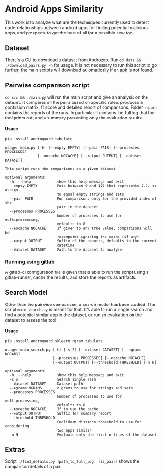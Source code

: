# Android Apps Similarity

This work is to analyze what are the techniques currently used to detect code-relationships between android apps for finding potential malicious apps, and prospects to get the best of all for a possible new tool.

## Dataset

There's a CLI to download a dataset from Androzoo. Run `cd data && ./download_pairs.py -h` for usage.
It is not necessary to run this script to go further, the main scripts will download automatically if an apk is not found.

## Pairwise comparison script

`cd src && ./main.py` will run the main script and give an analysis on the dataset. It compares all the pairs based on specific rules, produces a confusion matrix, f1 score and detailed report of comparisons. Folder `report` contains the reports of the runs. In particular it contains the full log that the tool prints out, and a summary presenting only the evaluation results.

#### Usage

`pip install androguard tabulate`

    usage: main.py [-h] [--empty EMPTY] [--pair PAIR] [--processes PROCESSES]
                   [--nocache NOCACHE] [--output OUTPUT] [--dataset DATASET]

    This script runs the comparisons on a given dataset

    optional arguments:
      -h, --help            show this help message and exit
      --empty EMPTY         Rate between 0 and 100 that represents J.I. to assign
                            to equal empty strings and sets
      --pair PAIR           Run comparisons only for the provided index of the
                            pair in the dataset
      --processes PROCESSES
                            Number of processes to use for multiprocessing,
                            defaults to 8
      --nocache NOCACHE     If given to any true value, comparisons will be
                            recomputed ignoring the cache (if any)
      --output OUTPUT       Suffix of the reports, defaults to the current
                            datetime
      --dataset DATASET     Path to the dataset to analyze

### Running using gitlab

A gitlab-ci configuration file is given that is able to run the script using a gitlab-runner, cache the results, and store the reports as artifacts.

## Search Model

Other than the pairwise comparison, a search model has been studied. The script `main_search.py` is meant for that. It's able to run a single search and find a potential similar app in the dataset, or run an evaluation on the dataset to assess the tool.

#### Usage

`pip install androguard sklearn ngram tabulate`

    usage: main_search.py [-h] [-s S] [--dataset DATASET] [--ngrams NGRAMS]
                          [--processes PROCESSES] [--nocache NOCACHE]
                          [--output OUTPUT] [--threshold THRESHOLD] [-n N]

    optional arguments:
      -h, --help            show this help message and exit
      -s S                  Search single hash
      --dataset DATASET     Dataset path
      --ngrams NGRAMS       n grams to use for strings and sets
      --processes PROCESSES
                            Number of processes to use for multiprocessing,
                            defaults to 8
      --nocache NOCACHE     If to use the cache
      --output OUTPUT       Suffix for summary report
      --threshold THRESHOLD
                            Euclidean distance threshold to use for considering
                            two apps similar
      -n N                  Evaluate only the first n lines of the dataset

## Extras

Script `./find_details.py [path_to_full_log] [id_pair]` shows the comparison details of a pair

